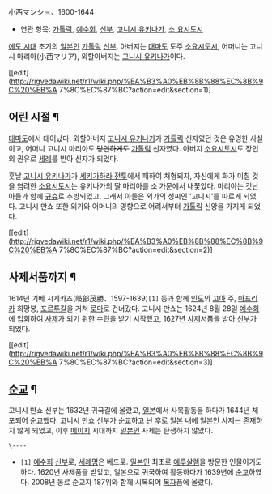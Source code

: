 小西マンショ、1600-1644

  * 연관 항목: [가톨릭](%EA%B0%80%ED%86%A8%EB%A6%AD.md), [예수회](%EC%98%88%EC%88%98%ED%9A%8C.md), [신부](%EC%8B%A0%EB%B6%80.md), [고니시 유키나가](%EA%B3%A0%EB%8B%88%EC%8B%9C%20%EC%9C%A0%ED%82%A4%EB%82%98%EA%B0%80.md), [소 요시토시](%EC%86%8C%20%EC%9A%94%EC%8B%9C%ED%86%A0%EC%8B%9C.md)  

[에도 시대](%EC%97%90%EB%8F%84%20%EC%8B%9C%EB%8C%80.md) 초기의
[일본인](%EC%9D%BC%EB%B3%B8%EC%9D%B8.md)
[가톨릭](%EA%B0%80%ED%86%A8%EB%A6%AD.md) [신부](%EC%8B%A0%EB%B6%80.md). 아버지는
[대마도](%EB%8C%80%EB%A7%88%EB%8F%84.md) 도주 [소요시토시](%EC%86%8C%20%EC%9A%94%EC%8B%9C%ED%86%A0%EC%8B%9C.md), 어머니는 고니시
마리아(小西マリア), 외할아버지는 [고니시 유키나가](%EA%B3%A0%EB%8B%88%EC%8B%9C%20%EC%9C%A0%ED%82%A4%EB%82%98%EA%B0%80.md)이다.

[[edit](http://rigvedawiki.net/r1/wiki.php/%EA%B3%A0%EB%8B%88%EC%8B%9C%20%EB%A
7%8C%EC%87%BC?action=edit&section=1)]

## 어린 시절 ¶

[대마도](%EB%8C%80%EB%A7%88%EB%8F%84.md)에서 태어났다. 외할아버지 [고니시 유키나가](%EA%B3%A0%EB%8B%88%EC%8B%9C%20%EC%9C%A0%ED%82%A4%EB%82%98%EA%B0%80.md)가
[가톨릭](%EA%B0%80%ED%86%A8%EB%A6%AD.md) 신자였던 것은 유명한 사실이고, 어머니 고니시 마리아도
<del>당연하게도</del> [가톨릭](%EA%B0%80%ED%86%A8%EB%A6%AD.md) 신자였다. 아버지 [소요시토시](%EC%86%8C%20%EC%9A%94%EC%8B%9C%ED%86%A0%EC%8B%9C.md)도 장인의 권유로
[세례](%EC%84%B8%EB%A1%80.md)를 받아 신자가 되었다.

  

훗날 [고니시 유키나가](%EA%B3%A0%EB%8B%88%EC%8B%9C%20%EC%9C%A0%ED%82%A4%EB%82%98%EA%B0%80.md)가 [세키가하라 전투](%EC%84%B8%ED%82%A4%EA%B0%80%ED%95%98%EB%9D%BC%20%EC%A0%84%ED%88%AC.md)에서 패하여 처형되자, 자신에게 화가 미칠 것을 염려한 [소요시토시](%EC%86%8C%20%EC%9A%94%EC%8B%9C%ED%86%A0%EC%8B%9C.md)는 유키나가의 딸 마리아를 소
가문에서 내쫓았다. 마리아는 갓난 아들과 함께 [규슈](%EA%B7%9C%EC%8A%88.md)로 추방되었고, 그래서 아들은 외가의
성씨인 '고니시'를 따르게 되었다. 고니시 만쇼 또한 외가와 어머니의 영향으로 어려서부터
[가톨릭](%EA%B0%80%ED%86%A8%EB%A6%AD.md) 신앙을 가지게 되었다.

  

[[edit](http://rigvedawiki.net/r1/wiki.php/%EA%B3%A0%EB%8B%88%EC%8B%9C%20%EB%A
7%8C%EC%87%BC?action=edit&section=2)]

## 사제서품까지 ¶

1614년 기베 시게카츠(岐部茂勝、1597-1639)`[1]` 등과 함께
[인도](%EC%9D%B8%EB%8F%84%20%EA%B3%B5%ED%99%94%EA%B5%AD.md)의
[고아](%EA%B3%A0%EC%95%84#s-2.2.md) 주,
[아프리카](%EC%95%84%ED%94%84%EB%A6%AC%EC%B9%B4.md) 희망봉,
[포르투갈](%ED%8F%AC%EB%A5%B4%ED%88%AC%EA%B0%88.md)을 거쳐
[로마](%EB%A1%9C%EB%A7%88.md)로 건너갔다. 고니시 만쇼는 1624년 8월 28일
[예수회](%EC%98%88%EC%88%98%ED%9A%8C.md)에 입회하여 [사제](%EC%82%AC%EC%A0%9C.md)가
되기 위한 수련을 받기 시작했고, 1627년 [사제](%EC%82%AC%EC%A0%9C.md)서품을 받아
[신부](%EC%8B%A0%EB%B6%80.md)가 되었다.

  

[[edit](http://rigvedawiki.net/r1/wiki.php/%EA%B3%A0%EB%8B%88%EC%8B%9C%20%EB%A
7%8C%EC%87%BC?action=edit&section=3)]

## [순교](%EC%88%9C%EA%B5%90.md) ¶

고니시 만쇼 신부는 1632년 귀국길에 올랐고, [일본](%EC%9D%BC%EB%B3%B8.md)에서 사목활동을 하다가 1644년
체포되어 [순교](%EC%88%9C%EA%B5%90.md)했다. 고니시 만쇼 신부가
[순교](%EC%88%9C%EA%B5%90.md)하고 난 후로 [일본](%EC%9D%BC%EB%B3%B8.md) 내에 일본인
사제는 존재하지 않게 되었고, 이후 [메이지](%EB%A9%94%EC%9D%B4%EC%A7%80.md) 시대까지
[일본인](%EC%9D%BC%EB%B3%B8%EC%9D%B8.md) 사제는 탄생하지 않았다.

`\----`

  * `[1]` [예수회](%EC%98%88%EC%88%98%ED%9A%8C.md) [신부](%EC%8B%A0%EB%B6%80.md)로, [세례명](%EC%84%B8%EB%A1%80%EB%AA%85.md)은 베드로. [일본인](%EC%9D%BC%EB%B3%B8%EC%9D%B8.md) 최초로 [예루살렘](%EC%98%88%EB%A3%A8%EC%82%B4%EB%A0%98.md)을 방문한 인물이기도 하다. 1620년 사제품을 받았고, 일본으로 귀국하여 활동하다가 1639년에 [순교](%EC%88%9C%EA%B5%90.md)하였다. 2008년 동료 순교자 187위와 함께 시복되어 [복자](%EB%B3%B5%EC%9E%90.md)품에 올랐다.


